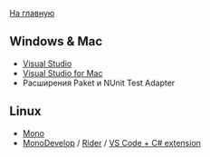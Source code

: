[На главную](README.md)

## Windows & Mac
* [Visual Studio]()
* [Visual Studio for Mac]()
* Расширения Paket и NUnit Test Adapter

## Linux
* [Mono](http://www.mono-project.com/)
* [MonoDevelop](https://github.com/mono/monodevelop) / [Rider](https://www.jetbrains.com/rider/) / [VS Code + C# extension](https://code.visualstudio.com/docs/languages/csharp)
